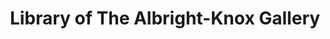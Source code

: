 ---
layout: repo
title: "Library of The Albright-Knox Gallery"
id: 19514
permalink: repos/19514/
---